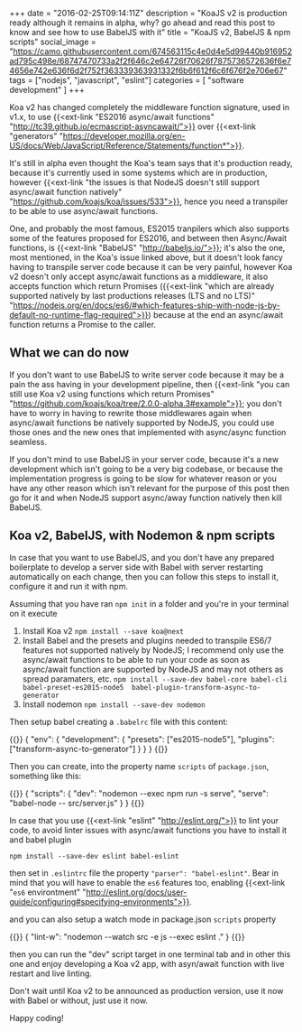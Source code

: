 +++
date = "2016-02-25T09:14:11Z"
description = "KoaJS v2 is production ready although it remains in alpha, why? go ahead and read this post to know and see how to use BabelJS with it"
title = "KoaJS v2, BabelJS & npm scripts"
social_image = "https://camo.githubusercontent.com/674563115c4e0d4e5d99440b916952ad795c498e/68747470733a2f2f646c2e64726f70626f7875736572636f6e74656e742e636f6d2f752f363339363931332f6b6f612f6c6f676f2e706e67"
tags = ["nodejs", "javascript", "eslint"]
categories = [
  "software development"
]
+++

Koa v2 has changed completely the middleware function signature, used in v1.x, to use {{<ext-link "ES2016 async/await functions" "http://tc39.github.io/ecmascript-asyncawait/">}} over {{<ext-link "generators" "https://developer.mozilla.org/en-US/docs/Web/JavaScript/Reference/Statements/function*">}}.

It's still in alpha even thought the Koa's team says that it's production ready, because it's currently used in some systems which are in production, however {{<ext-link "the issues is that NodeJS doesn't still support async/await function natively" "https://github.com/koajs/koa/issues/533">}}, hence you need a transpiler to be able to use async/await functions.

One, and probably the most famous, ES2015 tranpilers which also supports some of the features proposed for ES2016, and between then Async/Await functions, is {{<ext-link "BabelJS" "http://babeljs.io/">}}; it's also the one, most mentioned, in the Koa's issue linked above, but it doesn't look fancy having to transpile server code because it can be very painful, however Koa v2 doesn't only accept async/await functions as a middleware, it also accepts function which return Promises ({{<ext-link "which are already supported natively by last productions releases (LTS and no LTS)" "https://nodejs.org/en/docs/es6/#which-features-ship-with-node-js-by-default-no-runtime-flag-required">}}) because at the end an async/await function returns a Promise to the caller.

## What we can do now

If you don't want to use BabelJS to write server code because it may be a pain the ass having in your development pipeline, then {{<ext-link "you can still use Koa v2 using functions which return Promises" "https://github.com/koajs/koa/tree/2.0.0-alpha.3#example">}}; you don't have to worry in having to rewrite those middlewares again when async/await functions be natively supported by NodeJS, you could use those ones and the new ones that implemented with async/async function seamless.

If you don't mind to use BabelJS in your server code, because it's a new development which isn't going to be a very big codebase, or because the implementation progress is going to be slow for whatever reason or you have any other reason which isn't relevant for the purpose of this post then go for it and when NodeJS support async/away function natively then kill BabelJS.


## Koa v2, BabelJS, with Nodemon & npm scripts

In case that you want to use BabelJS, and you don't have any prepared boilerplate to develop a server side with Babel with server restarting automatically on each change, then you can follow this steps to install it, configure it and run it with npm.

Assuming that you have ran `npm init` in a folder and you're in your terminal on it execute

1. Install Koa v2 `npm install --save koa@next`
2. Install Babel and the presets and plugins needed to transpile ES6/7 features not supported natively by NodeJS; I recommend only use the async/await functions to be able to run your code as soon as async/await function are supported by NodeJS and may not others as spread paramaters, etc.
`npm install --save-dev babel-core babel-cli babel-preset-es2015-node5  babel-plugin-transform-async-to-generator`
3. Install nodemon `npm install --save-dev nodemon`

Then setup babel creating a `.babelrc` file with this content:

{{<highlight json>}}
{
  "env": {
    "development": {
      "presets": ["es2015-node5"],
      "plugins": ["transform-async-to-generator"]
    }
  }
}
{{</highlight>}}

Then you can create, into the property name `scripts` of `package.json`, something like this:

{{<highlight json>}}
{
  "scripts": {
    "dev": "nodemon --exec npm run -s serve",
    "serve": "babel-node -- src/server.js"
  }
}
{{</highlight>}}

In case that you use {{<ext-link "eslint" "http://eslint.org/">}} to lint your code, to avoid linter issues with async/await functions you have to install it and babel plugin

`npm install --save-dev eslint babel-eslint`

then set in `.eslintrc` file the property `"parser": "babel-eslint"`. Bear in mind that you will have to enable the `es6` features too, enabling {{<ext-link "`es6` environtment" "http://eslint.org/docs/user-guide/configuring#specifying-environments">}}.

and you can also setup a watch mode in package.json `scripts` property

{{<highlight json>}}
{
  "lint-w": "nodemon --watch src -e js --exec eslint ."
}
{{</highlight>}}

then you can run the "dev" script target in one terminal tab and in other this one and enjoy developing a Koa v2 app, with asyn/await function with live restart and live linting.


Don't wait until Koa v2 to be announced as production version, use it now with Babel or without, just use it now.

Happy coding!
